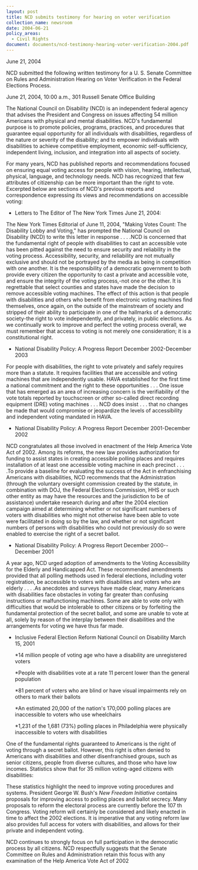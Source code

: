 ```yaml
---
layout: post
title: NCD submits testimony for hearing on voter verification
collection_name: newsroom
date: 2004-06-21
policy_areas:
  - Civil Rights
document: documents/ncd-testimony-hearing-voter-verification-2004.pdf
---
```

June 21, 2004

N﻿CD submitted the following written testimony for a U. S. Senate Committee on Rules and Administration Hearing on Voter Verification in the Federal Elections Process.

June 21, 2004, 10:00 a.m., 301 Russell Senate Office Building

The National Council on Disability (NCD) is an independent federal agency that advises the President and Congress on issues affecting 54 million Americans with physical and mental disabilities. NCD's fundamental purpose is to promote policies, programs, practices, and procedures that guarantee equal opportunity for all individuals with disabilities, regardless of the nature or severity of the disability; and to empower individuals with disabilities to achieve competitive employment, economic self-sufficiency, independent living, inclusion, and integration into all aspects of society.

For many years, NCD has published reports and recommendations focused on ensuring equal voting access for people with vision, hearing, intellectual, physical, language, and technology needs. NCD has recognized that few attributes of citizenship can be more important than the right to vote. Excerpted below are sections of NCD's previous reports and correspondence expressing its views and recommendations on accessible voting:

* Letters to The Editor of The New York Times June 21, 2004:

The New York Times Editorial of June 11, 2004, "Making Votes Count: The Disability Lobby and Voting," has prompted the National Council on Disability (NCD) to write this letter in response . . . .NCD is concerned that the fundamental right of people with disabilities to cast an accessible vote has been pitted against the need to ensure security and reliability in the voting process. Accessibility, security, and reliability are not mutually exclusive and should not be portrayed by the media as being in competition with one another. It is the responsibility of a democratic government to both provide every citizen the opportunity to cast a private and accessible vote, and ensure the integrity of the voting process,-not one or the other. It is regrettable that select counties and states have made the decision to remove accessible voting machines. The effect of this action is that people with disabilities and others who benefit from electronic voting machines find themselves, once again, on the outside of the mainstream of society and stripped of their ability to participate in one of the hallmarks of a democratic society-the right to vote independently, and privately, in public elections. As we continually work to improve and perfect the voting process overall, we must remember that access to voting is not merely one consideration; it is a constitutional right.

* National Disability Policy: A Progress Report December 2002-December 2003

For people with disabilities, the right to vote privately and safely requires more than a statute. It requires facilities that are accessible and voting machines that are independently usable. HAVA established for the first time a national commitment and the right to these opportunities . . . One issue that has emerged as an area of increasing concern is the verifiability of the vote totals reported by touchscreen or other so-called direct recording equipment (DRE) voting machines . . . NCD does insist . . . that no changes be made that would compromise or jeopardize the levels of accessibility and independent voting mandated in HAVA.

* National Disability Policy: A Progress Report December 2001-December 2002

NCD congratulates all those involved in enactment of the Help America Vote Act of 2002. Among its reforms, the new law provides authorization for funding to assist states in creating accessible polling places and requires installation of at least one accessible voting machine in each precinct . . . .To provide a baseline for evaluating the success of the Act in enfranchising Americans with disabilities, NCD recommends that the Administration (through the voluntary oversight commission created by the statute, in combination with DOJ, the Federal Elections Commission, HHS or such other entity as may have the resources and the jurisdiction to be of assistance) undertake research during and after the 2004 election campaign aimed at determining whether or not significant numbers of voters with disabilities who might not otherwise have been able to vote were facilitated in doing so by the law, and whether or not significant numbers of persons with disabilities who could not previously do so were enabled to exercise the right of a secret ballot.

* National Disability Policy: A Progress Report December 2000--December 2001

A year ago, NCD urged adoption of amendments to the Voting Accessibility for the Elderly and Handicapped Act. These recommended amendments provided that all polling methods used in federal elections, including voter registration, be accessible to voters with disabilities and voters who are elderly . . . .As anecdotes and surveys have made clear, many Americans with disabilities face obstacles in voting far greater than confusing instructions or malfunctioning machines. Some are able to vote only with difficulties that would be intolerable to other citizens or by forfeiting the fundamental protection of the secret ballot, and some are unable to vote at all, solely by reason of the interplay between their disabilities and the arrangements for voting we have thus far made.

* Inclusive Federal Election Reform National Council on Disability March 15, 2001

  \*14 million people of voting age who have a disability are unregistered voters

  \*People with disabilities vote at a rate 11 percent lower than the general population

  \*81 percent of voters who are blind or have visual impairments rely on others to mark their ballots

  \*An estimated 20,000 of the nation's 170,000 polling places are inaccessible to voters who use wheelchairs

  \*1,231 of the 1,681 (73%) polling places in Philadelphia were physically inaccessible to voters with disabilities



One of the fundamental rights guaranteed to Americans is the right of voting through a secret ballot. However, this right is often denied to Americans with disabilities and other disenfranchised groups, such as senior citizens, people from diverse cultures, and those who have low incomes. Statistics show that for 35 million voting-aged citizens with disabilities:

These statistics highlight the need to improve voting procedures and systems. President George W. Bush's *New Freedom Initiative* contains proposals for improving access to polling places and ballot secrecy. Many proposals to reform the electoral process are currently before the 107 th Congress. Voting reform will certainly be considered and likely enacted in time to affect the 2002 elections. It is imperative that any voting reform law also provides full access for voters with disabilities, and allows for their private and independent voting.

NCD continues to strongly focus on full participation in the democratic process by all citizens. NCD respectfully suggests that the Senate Committee on Rules and Administration retain this focus with any examination of the Help America Vote Act of 2002
